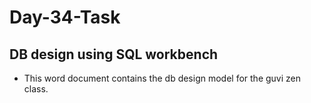 # Day-34-Task

## DB design using SQL workbench

- This word document contains the db design model for the guvi zen class.